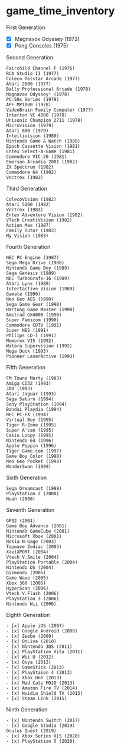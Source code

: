 # game_time_inventory

First Generation

- [x] Magnavox Odyssey (1972)
- [x] Pong Consoles (1975)

Second Generation

    Fairchild Channel F (1976)
    RCA Studio II (1977)
    Coleco Telstar Arcade (1977)
    Atari 2600 (1977)
    Bally Professional Arcade (1978)
    Magnavox Odyssey² (1978)
    PC-50x Series (1979)
    APF MP1000 (1978)
    VideoBrain Family Computer (1977)
    Interton VC 4000 (1978)
    Unisonic Champion 2711 (1978)
    Microvision (1979)
    Atari 800 (1979)
    Intellivision (1980)
    Nintendo Game & Watch (1980)
    Epoch Cassette Vision (1981)
    Entex Select-A-Game (1981)
    Commodore VIC-20 (1981)
    Emerson Arcadia 2001 (1982)
    ZX Spectrum (1982)
    Commodore 64 (1982)
    Vectrex (1982)

Third Generation

    ColecoVision (1982)
    Atari 5200 (1982)
    Vectrex (1983)
    Entex Adventure Vision (1982)
    VTech CreatiVision (1982)
    Action Max (1987)
    Family Tutor (1983)
    My Vision (1983)

Fourth Generation

    NEC PC Engine (1987)
    Sega Mega Drive (1988)
    Nintendo Game Boy (1989)
    Sega Genesis (1989)
    NEC TurboGrafx-16 (1989)
    Atari Lynx (1989)
    Intertactive Vision (1989)
    Gamate (1990)
    Neo Geo AES (1990)
    Sega Game Gear (1990)
    Hartung Game Master (1990)
    Amstrad GX4000 (1990)
    Super Famicom (1990)
    Commodore CDTV (1991)
    Super NES (1991)
    Philips CD-i (1991)
    Memorex VIS (1992)
    Watara Supervision (1992)
    Mega Duck (1993)
    Pioneer LaserActive (1993)

Fifth Generation

    FM Towns Marty (1993)
    Amiga CD32 (1993)
    3DO (1993)
    Atari Jaguar (1993)
    Sega Saturn (1994)
    Sony PlayStation (1994)
    Bandai Playdia (1994)
    NEC PC-FX (1994)
    Virtual Boy (1995)
    Tiger R-Zone (1995)
    Super A'can (1995)
    Casio Loopy (1995)
    Nintendo 64 (1996)
    Apple Pippin (1996)
    Tiger Game.com (1997)
    Game Boy Color (1998)
    Neo Geo Pocket (1998)
    WonderSwan (1999)

Sixth Generation

    Sega Dreamcast (1998)
    PlayStation 2 (2000)
    Nuon (2000)

Seventh Generation

    GP32 (2001)
    Game Boy Advance (2001)
    Nintendo GameCube (2001)
    Microsoft Xbox (2001)
    Nokia N-Gage (2003)
    Tapwave Zodiac (2003)
    XaviXPORT (2004)
    Vtech V.Smile (2004)
    PlayStation Portable (2004)
    Nintendo DS (2004)
    Gizmondo (2005)
    Game Wave (2005)
    Xbox 360 (2005)
    HyperScan (2006)
    Vtech V.Flash (2006)
    PlayStation 3 (2006)
    Nintendo Wii (2006)

Eighth Generation

    - [x] Apple iOS (2007)
    - [x] Google Android (2008)
    - [x] Zeebo (2009)
    - [x] OnLive (2010)
    - [x] Nintendo 3DS (2011)
    - [x] PlayStation Vita (2011)
    - [x] Wii U (2012)
    - [x] Ouya (2013)
    - [x] GameStick (2013)
    - [x] PlayStaion 4 (2013)
    - [x] Xbox One (2013)
    - [x] Mad Catz MOJO (2013)
    - [x] Amazon Fire TV (2014)
    - [x] Nvidia Shield TV (2015)
    - [x] Steam Link (2015)

Ninth Generation

    - [x] Nintendo Switch (2017)
    - [x] Google Stadia (2019)
    Oculus Quest (2019)
    - [x] Xbox Series X|S (2020)
    - [x] PlayStation 5 (2020)
